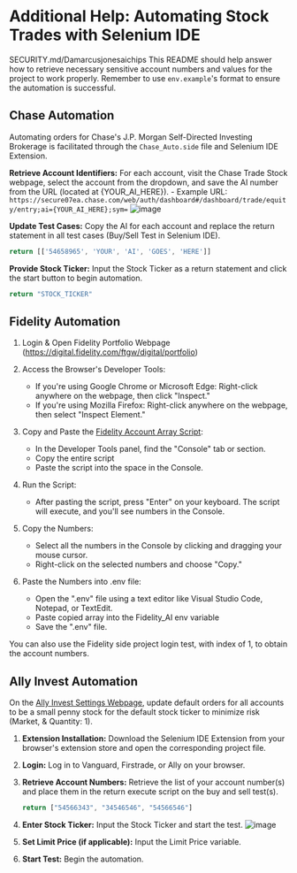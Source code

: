 # Additional Help: Automating Stock Trades with Selenium IDE
SECURITY.md/Damarcusjonesaichips
This README should help answer how to retrieve necessary sensitive account numbers and values for the project to work properly. Remember to use `env.example`'s format to ensure the automation is successful.

## Chase Automation

Automating orders for Chase's J.P. Morgan Self-Directed Investing Brokerage is facilitated through the `Chase_Auto.side` file and Selenium IDE Extension.

**Retrieve Account Identifiers:** For each account, visit the Chase Trade Stock webpage, select the account from the dropdown, and save the AI number from the URL (located at {YOUR_AI_HERE}).
    - Example URL: `https://secure07ea.chase.com/web/auth/dashboard#/dashboard/trade/equity/entry;ai={YOUR_AI_HERE};sym=`
    ![image](https://user-images.githubusercontent.com/80719066/216079858-746af166-8387-41ad-9564-dd0c6285eb39.png)

**Update Test Cases:** Copy the AI for each account and replace the return statement in all test cases (Buy/Sell Test in Selenium IDE).
```javascript
return [['54658965', 'YOUR', 'AI', 'GOES', 'HERE']]
```
**Provide Stock Ticker:** Input the Stock Ticker as a return statement and click the start button to begin automation.
```javascript
return "STOCK_TICKER"
```

## Fidelity Automation

1. Login & Open Fidelity Portfolio Webpage (https://digital.fidelity.com/ftgw/digital/portfolio)

2. Access the Browser's Developer Tools:
   - If you're using Google Chrome or Microsoft Edge: Right-click anywhere on the webpage, then click "Inspect."
   - If you're using Mozilla Firefox: Right-click anywhere on the webpage, then select "Inspect Element."

3. Copy and Paste the [Fidelity Account Array Script](https://github.com/Prem-ium/Auto-StockTrader/blob/main/src/Helper_JS_Scripts/Fidelity_Account_Array.js):

   - In the Developer Tools panel, find the "Console" tab or section.
   - Copy the entire script
   - Paste the script into the space in the Console.

4. Run the Script:
   - After pasting the script, press "Enter" on your keyboard. The script will execute, and you'll see numbers in the Console.

5. Copy the Numbers:
   - Select all the numbers in the Console by clicking and dragging your mouse cursor.
   - Right-click on the selected numbers and choose "Copy."

6. Paste the Numbers into .env file:
   - Open the ".env" file using a text editor like Visual Studio Code, Notepad, or TextEdit.
   - Paste copied array into the Fidelity_AI env variable
   - Save the ".env" file.

You can also use the Fidelity side project login test, with index of 1, to obtain the account numbers.


## Ally Invest Automation

On the [Ally Invest Settings Webpage](https://live.invest.ally.com/settings), update default orders for all accounts to be a small penny stock for the default stock ticker to minimize risk (Market, & Quantity: 1).

1. **Extension Installation:** Download the Selenium IDE Extension from your browser's extension store and open the corresponding project file.
2. **Login:** Log in to Vanguard, Firstrade, or Ally on your browser.
3. **Retrieve Account Numbers:** Retrieve the list of your account number(s) and place them in the return execute script on the buy and sell test(s).
    ```javascript
    return ["54566343", "34546546", "54566546"]
    ```
4. **Enter Stock Ticker:** Input the Stock Ticker and start the test.
    ![image](https://user-images.githubusercontent.com/80719066/216331460-00897c0e-1e21-4413-ac81-1931fe906de0.png)

5. **Set Limit Price (if applicable):** Input the Limit Price variable.
6. **Start Test:** Begin the automation.
